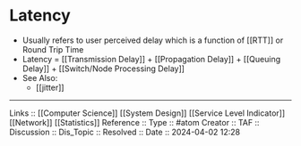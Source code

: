 # Latency

- Usually refers to user perceived delay which is a function of [[RTT]] or Round Trip Time
- Latency = [[Transmission Delay]] + [[Propagation Delay]] + [[Queuing Delay]] + [[Switch/Node Processing Delay]]
- See Also:
	- [[jitter]]
---
Links :: [[Computer Science]] [[System Design]] [[Service Level Indicator]] [[Network]] [[Statistics]]
Reference ::
Type :: #atom
Creator ::
TAF ::
Discussion ::
Dis_Topic :: 
Resolved ::
Date :: 2024-04-02 12:28
